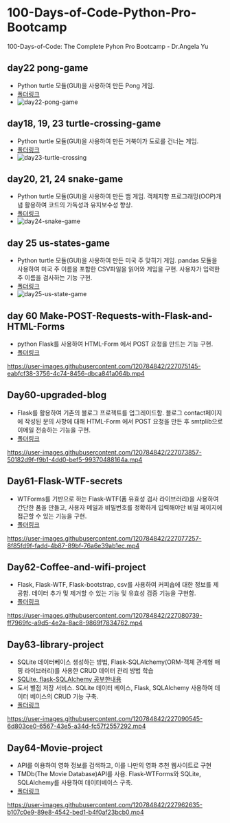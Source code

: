 # 100-Days-of-Code-Python-Pro-Bootcamp
 100-Days-of-Code: The Complete Pyhon Pro Bootcamp - Dr.Angela Yu

## day22 pong-game
- Python turtle 모듈(GUI)을 사용하여 만든 Pong 게임.
- [폴더링크](https://github.com/shipowner99/100-Days-of-Code-Python-Pro-Bootcamp/tree/main/Day22-Pong-game)
- ![day22-pong-game](https://user-images.githubusercontent.com/120784842/226108264-865397be-607b-4a30-84c5-a2cbc51249aa.gif)

## day18, 19, 23 turtle-crossing-game
- Python turtle 모듈(GUI)을 사용하여 만든 거북이가 도로를 건너는 게임.
- [폴더링크](https://github.com/shipowner99/100-Days-of-Code-Python-Pro-Bootcamp/tree/main/Day23-Turtle-crossing-game)
- ![day23-turtle-crossing](https://user-images.githubusercontent.com/120784842/225269857-483b1ee8-41fd-43fe-8756-8c4b9019c90b.gif)

## day20, 21, 24 snake-game
- Python turtle 모듈(GUI)을 사용하여 만든 뱀 게임. 객체지향 프로그래밍(OOP)개념 활용하여 코드의 가독성과 유지보수성 향상.
- [폴더링크](https://github.com/shipowner99/100-Days-of-Code-Python-Pro-Bootcamp/tree/main/Day24-Snake-game)
- ![day24-snake-game](https://user-images.githubusercontent.com/120784842/225852600-ba06056f-efb3-4332-8c6d-b7df38bd79a4.gif)

## day 25 us-states-game
- Python turtle 모듈(GUI)을 사용하여 만든 미국 주 맞히기 게임. pandas 모듈을 사용하여 미국 주 이름을 포함한 CSV파일을 읽어와 게임을 구현. 사용자가 입력한 주 이름을 검사하는 기능 구현.
- [폴더링크](https://github.com/shipowner99/100-Days-of-Code-Python-Pro-Bootcamp/tree/main/Day25-US-states-game)
- ![day25-us-state-game](https://user-images.githubusercontent.com/120784842/226177015-b2995ab0-4fa9-469a-b635-fedf12565150.gif)

## day 60 Make-POST-Requests-with-Flask-and-HTML-Forms
- python Flask를 사용하여 HTML-Form 에서 POST 요청을 만드는 기능 구현.
- [폴더링크](https://github.com/shipowner99/100-Days-of-Code-Python-Pro-Bootcamp/tree/main/Day60-Make-POST-Requests-with-Flask-and-HTML-Forms)

https://user-images.githubusercontent.com/120784842/227075145-eabfcf38-3756-4c74-8456-dbca841a064b.mp4

## Day60-upgraded-blog
- Flask를 활용하여 기존의 블로그 프로젝트를 업그레이드함. 블로그 contact페이지에 작성된 문의 사항에 대해 HTML-Form 에서 POST 요청을 만든 후 smtplib으로 이메일 전송하는 기능을 구현.
- [폴더링크](https://github.com/shipowner99/100-Days-of-Code-Python-Pro-Bootcamp/tree/main/Day60-upgraded-blog)

https://user-images.githubusercontent.com/120784842/227073857-50182d9f-f9b1-4dd0-bef5-99370488164a.mp4

## Day61-Flask-WTF-secrets
- WTForms를 기반으로 하는 Flask-WTF(폼 유효성 검사 라이브러리)을 사용하여 간단한 폼을 만들고, 사용자 메일과 비밀번호를 정확하게 입력해야만 비밀 페이지에 접근할 수 있는 기능을 구현.
- [폴더링크](https://github.com/shipowner99/100-Days-of-Code-Python-Pro-Bootcamp/tree/main/Day61-Flask-WTF-secrets)

https://user-images.githubusercontent.com/120784842/227077257-8f85fd9f-fadd-4b87-89bf-76a6e39ab1ec.mp4

## Day62-Coffee-and-wifi-project
- Flask, Flask-WTF, Flask-bootstrap, csv를 사용하여 커피숍에 대한 정보를 제공함. 데이터 추가 및 제거할 수 있는 기능 및 유효성 검증 기능을 구현함.
- [폴더링크](https://github.com/shipowner99/100-Days-of-Code-Python-Pro-Bootcamp/tree/main/Day62-Coffee-and-wifi-project)

https://user-images.githubusercontent.com/120784842/227080739-ff7969fc-a9d5-4e2a-8ac8-9869f7834762.mp4

## Day63-library-project
- SQLite 데이터베이스 생성하는 방법, Flask-SQLAlchemy(ORM-객체 관계형 매핑 라이브러리)를 사용한 CRUD 데이터 관리 방법 학습
- [SQLite, flask-SQLAlchemy 공부한내용](https://github.com/shipowner99/100-Days-of-Code-Python-Pro-Bootcamp/tree/main/Day63-SQLite-database-flask-SQLAlchemy)
- 도서 별점 저장 서비스. SQLite 데이터 베이스, Flask, SQLAlchemy 사용하여 데이터 베이스의 CRUD 기능 구축.
- [폴더링크](https://github.com/shipowner99/100-Days-of-Code-Python-Pro-Bootcamp/tree/main/Day63-library-project)

https://user-images.githubusercontent.com/120784842/227090545-6d803ce0-6567-43e5-a34d-fc57f2557292.mp4

## Day64-Movie-project
- API를 이용하여 영화 정보를 검색하고, 이를 나만의 영화 추천 웹사이트로 구현
- TMDb(The Movie Database)API를 사용. Flask-WTForms와 SQLite, SQLAlchemy를 사용하여 데이터베이스 구축. 
- [폴더링크](https://github.com/shipowner99/100-Days-of-Code-Python-Pro-Bootcamp/tree/main/Day64-Movie-project)

https://user-images.githubusercontent.com/120784842/227962635-b107c0e9-89e8-4542-bed1-b4f0af23bcb0.mp4


